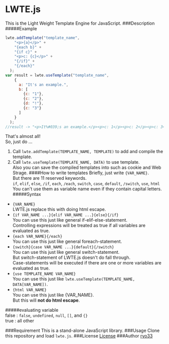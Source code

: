 # LWTE.js
This is the Light Weight Template Engine for JavaScript.
###Description
#####Example
```javascript
lwte.addTemplate("template_name",
    "<p>{a}</p>" +
    "{each b}" +
    "{if c}" +
    "<p>c: {c}</p>" +
    "{/if}" +
    "{/each}"
  );
var result = lwte.useTemplate("template_name",
    {
      a: "It's an example.",
      b: [
        {c: "1"},
        {c: "2"},
        {d: "!"},
        {c: "3"}
      ]
    }
  );
//result -> "<p>It%#039;s an example.</p><p>c: 1</p><p>c: 2</p><p>c: 3</p>"
```
That's almost all!  
So, just do ...  
1. Call `lwte.addTemplate(TEMPLATE_NAME, TEMPLATE)` to add and compile the template.  
2. Call `lwte.useTemplate(TEMPLATE_NAME, DATA)` to use template.  
Also you can save the compiled templates into such as cookie and Web Strage.
####How to write templates
Briefly, just write `{VAR_NAME}`.  
But there are 11 reserved keywords.  
`if`, `elif`, `else`, `/if`, `each`, `/each`, `switch`, `case`, `default`, `/switch`, `use`, `html`  
You can't use them as variable name even if they contain capital letters.  
#####Syntax
- `{VAR_NAME}`  
LWTE.js replace this with doing html escape.
- `{if VAR_NAME ...}{elif VAR_NAME ...}{else}{/if}`  
You can use this just like general if-elif-else-statement.  
Controlling expressions will be treated as true if all variables are evaluated as true.  
- `{each VAR_NAME}{/each}`  
You can use this just like general foreach-statement.  
- `{switch}{case VAR_NAME ...}{default}{/switch}`  
You can use this just like general switch-statement.  
But switch-statement of LWTE.js doesn't do fall through.  
Case-statements will be executed if there are one or more variables are evaluated as true.  
- `{use TEMPLATE_NAME VAR_NAME}`  
You can use this just like `lwte.useTemplate(TEMPLATE_NAME, DATA[VAR_NAME])`.  
- `{html VAR_NAME}`  
You can use this just like {VAR_NAME}.  
But this will **not do html escape**.  

#####evaluating variable  
false : `false`, `undefined`, `null`, `[]`, and `{}`  
true : all other  

###Requirement
This is a stand-alone JavaScript library.
###Usage
Clone this repository and load `lwte.js`.
###License
  [License](LICENSE)
###Author
  [ryo33](https://github.com/ryo33/ "ryo33's github page")
